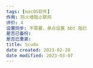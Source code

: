 ```yaml
---
tags: [macOS软件]
作用: 防火墙阻止联网
评价: 4
设置同步: 不需要，单点设置 bbt 阻拦
是否已备份:
是否已重装:
title: Scudo
date created: 2023-02-28
date modified: 2023-03-07
---
```

